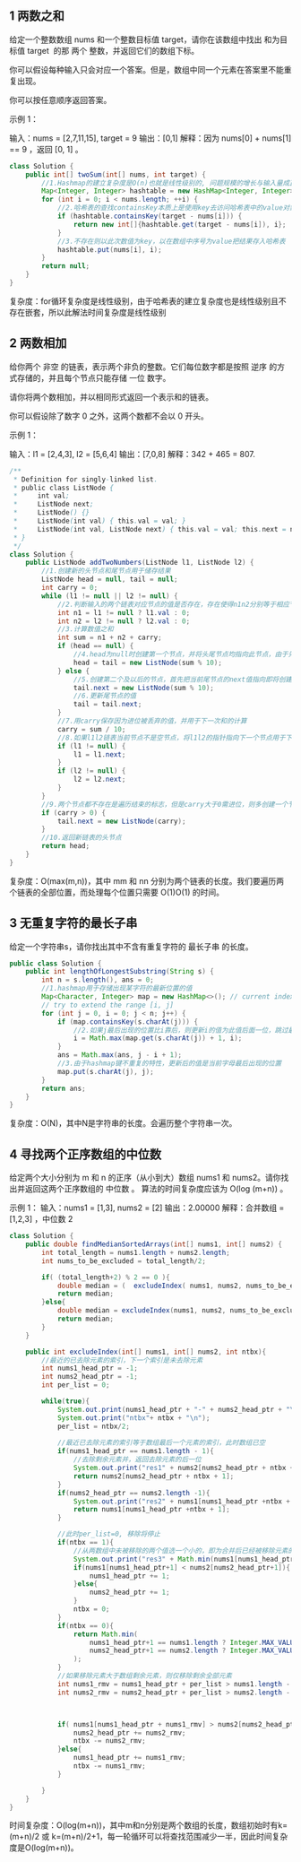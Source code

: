 ## 1 两数之和

给定一个整数数组 nums 和一个整数目标值 target，请你在该数组中找出 和为目标值 target  的那 两个 整数，并返回它们的数组下标。

你可以假设每种输入只会对应一个答案。但是，数组中同一个元素在答案里不能重复出现。

你可以按任意顺序返回答案。

示例 1：

输入：nums = [2,7,11,15], target = 9
输出：[0,1]
解释：因为 nums[0] + nums[1] == 9 ，返回 [0, 1] 。


```java
class Solution {
    public int[] twoSum(int[] nums, int target) {
        //1.Hashmap的建立复杂度是O(n)也就是线性级别的, 问题规模的增长与输入量成正比
        Map<Integer, Integer> hashtable = new HashMap<Integer, Integer>();
        for (int i = 0; i < nums.length; ++i) {
            //2.哈希表的查找containsKey本质上是使用key去访问哈希表中的value对象，存在则返回true，不存在(null)则返回false，复杂度是常数级别
            if (hashtable.containsKey(target - nums[i])) {
                return new int[]{hashtable.get(target - nums[i]), i};
            }
            //3.不存在则以此次数值为key，以在数组中序号为value把结果存入哈希表
            hashtable.put(nums[i], i);
        }
        return null;
    }
}
```
复杂度：for循环复杂度是线性级别，由于哈希表的建立复杂度也是线性级别且不存在嵌套，所以此解法时间复杂度是线性级别


## 2 两数相加

给你两个 非空 的链表，表示两个非负的整数。它们每位数字都是按照 逆序 的方式存储的，并且每个节点只能存储 一位 数字。

请你将两个数相加，并以相同形式返回一个表示和的链表。

你可以假设除了数字 0 之外，这两个数都不会以 0 开头。

示例 1：

输入：l1 = [2,4,3], l2 = [5,6,4]
输出：[7,0,8]
解释：342 + 465 = 807.

```java
/**
 * Definition for singly-linked list.
 * public class ListNode {
 *     int val;
 *     ListNode next;
 *     ListNode() {}
 *     ListNode(int val) { this.val = val; }
 *     ListNode(int val, ListNode next) { this.val = val; this.next = next; }
 * }
 */
class Solution {
    public ListNode addTwoNumbers(ListNode l1, ListNode l2) {
        //1.创建新的头节点和尾节点用于储存结果
        ListNode head = null, tail = null;
        int carry = 0;
        while (l1 != null || l2 != null) {
            //2.判断输入的两个链表对应节点的值是否存在，存在使得n1n2分别等于相应节点的值，不存在则等于0
            int n1 = l1 != null ? l1.val : 0;
            int n2 = l2 != null ? l2.val : 0;
            //3.计算数值之和
            int sum = n1 + n2 + carry;
            if (head == null) {
                //4.head为null时创建第一个节点，并将头尾节点均指向此节点，由于只能保存一位数字，取余以丢弃高位保留最低一位的数值
                head = tail = new ListNode(sum % 10);
            } else {
                //5.创建第二个及以后的节点，首先把当前尾节点的next值指向即将创建的节点
                tail.next = new ListNode(sum % 10);
                //6.更新尾节点的值
                tail = tail.next;
            }
            //7.用carry保存因为进位被丢弃的值，并用于下一次和的计算
            carry = sum / 10;
            //8.如果l1l2链表当前节点不是空节点，将l1l2的指针指向下一个节点用于下一次计算
            if (l1 != null) {
                l1 = l1.next;
            }
            if (l2 != null) {
                l2 = l2.next;
            }
        }
        //9.两个节点都不存在是遍历结束的标志，但是carry大于0需进位，则多创建一个节点
        if (carry > 0) {
            tail.next = new ListNode(carry);
        }
        //10.返回新链表的头节点
        return head;
    }
}
```
复杂度：O(max(m,n))，其中 mm 和 nn 分别为两个链表的长度。我们要遍历两个链表的全部位置，而处理每个位置只需要 O(1)O(1) 的时间。

## 3  无重复字符的最长子串

给定一个字符串s，请你找出其中不含有重复字符的 最长子串 的长度。

```java
public class Solution {
    public int lengthOfLongestSubstring(String s) {
        int n = s.length(), ans = 0;
        //1.hashmap用于存储出现某字符的最新位置的值
        Map<Character, Integer> map = new HashMap<>(); // current index of character
        // try to extend the range [i, j]
        for (int j = 0, i = 0; j < n; j++) {
            if (map.containsKey(s.charAt(j))) {
                //2.如果j最后出现的位置比i靠后，则更新i的值为此值后面一位，跳过最后出现的位置之前所有的字符
                i = Math.max(map.get(s.charAt(j)) + 1, i);
            }
            ans = Math.max(ans, j - i + 1);
            //3.由于hashmap键不重复的特性，更新后的值是当前字母最后出现的位置
            map.put(s.charAt(j), j);
        }
        return ans;
    }
}
```
复杂度：O(N)，其中N是字符串的长度。会遍历整个字符串一次。

## 4 寻找两个正序数组的中位数

给定两个大小分别为 m 和 n 的正序（从小到大）数组 nums1 和 nums2。请你找出并返回这两个正序数组的 中位数 。
算法的时间复杂度应该为 O(log (m+n)) 。

示例 1：
输入：nums1 = [1,3], nums2 = [2]
输出：2.00000
解释：合并数组 = [1,2,3] ，中位数 2


```java
class Solution {
    public double findMedianSortedArrays(int[] nums1, int[] nums2) {
        int total_length = nums1.length + nums2.length;
        int nums_to_be_excluded = total_length/2;

        if( (total_length+2) % 2 == 0 ){
            double median = (  excludeIndex( nums1, nums2, nums_to_be_excluded ) + excludeIndex( nums1, nums2, nums_to_be_excluded - 1 )  ) / 2.0;
            return median;
        }else{
            double median = excludeIndex(nums1, nums2, nums_to_be_excluded);
            return median;
        }
    } 

    public int excludeIndex(int[] nums1, int[] nums2, int ntbx){
        //最近的已去除元素的索引，下一个索引是未去除元素
        int nums1_head_ptr = -1;
        int nums2_head_ptr = -1;
        int per_list = 0;

        while(true){
            System.out.print(nums1_head_ptr + "-" + nums2_head_ptr + "\n");
            System.out.print("ntbx"+ ntbx + "\n");
            per_list = ntbx/2;
            
            //最近已去除元素的索引等于数组最后一个元素的索引，此时数组已空
            if(nums1_head_ptr == nums1.length - 1){
                //去除剩余元素并，返回去除元素的后一位
                System.out.print("res1" + nums2[nums2_head_ptr + ntbx + 1] +"end");
                return nums2[nums2_head_ptr + ntbx + 1];
            }
            if(nums2_head_ptr == nums2.length -1){
                System.out.print("res2" + nums1[nums1_head_ptr +ntbx + 1] +"end");
                return nums1[nums1_head_ptr +ntbx + 1];
            }

            //此时per_list=0, 移除将停止
            if(ntbx == 1){
                //从两数组中未被移除的两个值选一个小的，即为合并后已经被移除元素的下一个元素
                System.out.print("res3" + Math.min(nums1[nums1_head_ptr+1] , nums2[nums2_head_ptr+1]) +"end");
                if(nums1[nums1_head_ptr+1] < nums2[nums2_head_ptr+1]){
                    nums1_head_ptr += 1;
                }else{
                    nums2_head_ptr += 1;
                }
                ntbx = 0;
            }
            if(ntbx == 0){
                return Math.min(
                    nums1_head_ptr+1 == nums1.length ? Integer.MAX_VALUE : nums1[nums1_head_ptr+1] ,
                    nums2_head_ptr+1 == nums2.length ? Integer.MAX_VALUE : nums2[nums2_head_ptr+1]
                );
            }
            //如果移除元素大于数组剩余元素，则仅移除剩余全部元素
            int nums1_rmv = nums1_head_ptr + per_list > nums1.length - 1 ? nums1.length - 1 - nums1_head_ptr : per_list;
            int nums2_rmv = nums2_head_ptr + per_list > nums2.length - 1 ? nums2.length - 1 - nums2_head_ptr :  per_list;



            if( nums1[nums1_head_ptr + nums1_rmv] > nums2[nums2_head_ptr + nums2_rmv]){
                nums2_head_ptr += nums2_rmv;
                ntbx -= nums2_rmv;
            }else{
                nums1_head_ptr += nums1_rmv;
                ntbx -= nums1_rmv;
            }

        }
    }
}
```
时间复杂度：O(log(m+n))，其中m和n分别是两个数组的长度，数组初始时有k=(m+n)/2 或 k=(m+n)/2+1，每一轮循环可以将查找范围减少一半，因此时间复杂度是O(log(m+n))。